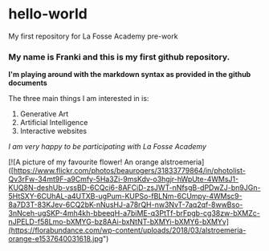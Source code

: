 # hello-world
My first repository for La Fosse Academy pre-work

### My name is Franki and this is my first github repository.
**I'm playing around with the markdown syntax as provided in the github documents**

The three main things I am interested in is:
1. Generative Art
2. Artificial Intelligence 
3. Interactive websites

*I am very happy to be participating with La Fosse Academy* 

[![A picture of my favourite flower! An orange alstroemeria]([https://www.flickr.com/photos/beaurogers/31833779864/in/photolist-Qv3rFw-34mt9F-a9Cmfy-5Ha3Zi-9msKdv-o3hgjr-hWpUte-4WMsJ1-KUQ8N-deshUb-vssBD-6CQci6-8AFCiD-zsJWT-nNfsgB-dPDwZJ-bn9JGn-5HtSXY-6CUhAL-a4UTXB-ugPum-KUPSo-fBLNm-6CUmpy-4WMsc9-8a7D3T-83KJev-6CQ2bK-nNusHJ-a78rQH-nw3NvT-7aq2qf-8wwBso-3nNceh-ugSKP-4mh4kh-bbeeqH-a7biME-q3PtTf-brFpgb-cg38zw-bXMZc-nJPELD-f58Lmo-bXMYG-bz8AAi-bxNtNT-bXMYi-bXMY6-bXMYv](https://florabundance.com/wp-content/uploads/2018/03/alstroemeria-orange-e1537640031618.jpg")
